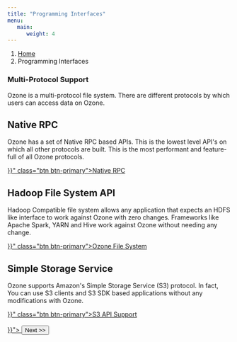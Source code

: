 ```yaml
---
title: "Programming Interfaces"
menu:
   main:
      weight: 4
---
```

<!---
  Licensed to the Apache Software Foundation (ASF) under one or more
  contributor license agreements.  See the NOTICE file distributed with
  this work for additional information regarding copyright ownership.
  The ASF licenses this file to You under the Apache License, Version 2.0
  (the "License"); you may not use this file except in compliance with
  the License.  You may obtain a copy of the License at

      http://www.apache.org/licenses/LICENSE-2.0

  Unless required by applicable law or agreed to in writing, software
  distributed under the License is distributed on an "AS IS" BASIS,
  WITHOUT WARRANTIES OR CONDITIONS OF ANY KIND, either express or implied.
  See the License for the specific language governing permissions and
  limitations under the License.
-->
<nav aria-label="breadcrumb">
  <ol class="breadcrumb">
    <li class="breadcrumb-item"><a href="/">Home</a></li>
    <li class="breadcrumb-item active" aria-current="page">Programming
    Interfaces</li>
  </ol>
</nav>


<div class="jumbotron jumbotron-fluid">
  <div class="container">
    <h3 class="display-4">Multi-Protocol Support </h3>
    <p class="lead">
Ozone is a multi-protocol file system. There are different protocols by which
 users can access data on Ozone.
</div>
</div>


<div class="row">
<div class="card" >
  <div class="card-body">
    <h2 class="card-title">Native RPC</h2>
    <p class="card-text">Ozone has a set of Native RPC based APIs. This is
    the lowest level API's on which all other protocols are built. This is
    the most performant and feature-full of all Ozone protocols.</p>
     <a href="{{< ref "interface/JavaApi.md" >}}"
    class="btn btn-primary">Native RPC</a>
</div>
</div>
</div>

<div class="row">
<div class="card" >
  <div class="card-body">
    <h2 class="card-title">Hadoop File System API</h2>
    <p class="card-text"> Hadoop Compatible file system allows any
    application that expects an HDFS like interface to work against Ozone
    with zero changes. Frameworks like Apache Spark, YARN and Hive work
    against Ozone without needing any change.
     </p>
     <a href="{{< ref "interface/OzoneFS.md" >}}"
    class="btn btn-primary">Ozone File System</a>
</div>
</div>
</div>


<div class="row">
<div class="card" >
  <div class="card-body">
    <h2 class="card-title">Simple Storage Service</h2>
    <p class="card-text">Ozone supports Amazon's Simple Storage Service (S3)
   protocol. In fact, You can use S3 clients and S3 SDK based applications
   without any modifications with Ozone.
    </p>
     <a href="{{< ref "interface/S3.md" >}}"
    class="btn btn-primary">S3 API Support</a>
</div>
</div>
</div>
<br>
<a href="{{< ref "interface/JavaApi.md" >}}"> <button type="button"
class="btn  btn-success btn-lg">Next >></button>

</div>
